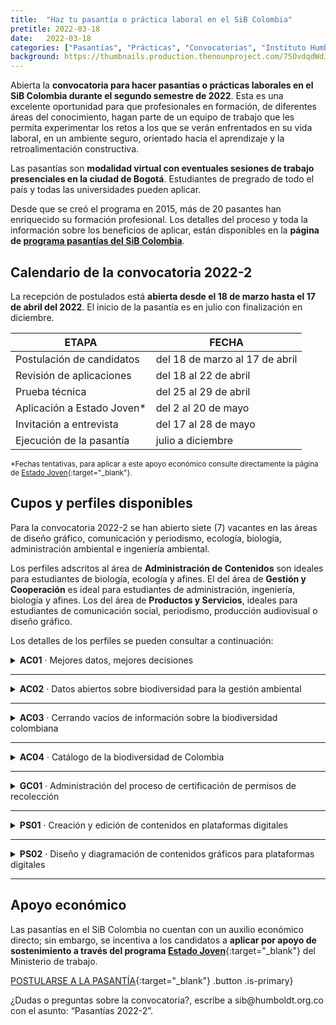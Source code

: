 ```yaml
---
title:  "Haz tu pasantía o práctica laboral en el SiB Colombia"
pretitle: 2022-03-18
date:   2022-03-18
categories: ["Pasantías", "Prácticas", "Convocatorias", "Instituto Humboldt", "Estado Joven", "2022"]
background: https://thumbnails.production.thenounproject.com/75OvdqdWdJgXAESAtjUhqiSfZ1M=/fit-in/1000x1000/photos.production.thenounproject.com/photos/527BCD7C-61CD-4CE5-8594-6F50D4114137.jpg
---
```


Abierta la **convocatoria para hacer pasantías o prácticas laborales en el SiB Colombia durante el segundo semestre de 2022**. Esta es una excelente oportunidad para que profesionales en formación, de diferentes áreas del conocimiento, hagan parte de un equipo de trabajo que les permita experimentar los retos a los que se verán enfrentados en su vida laboral, en un ambiente seguro, orientado hacia el aprendizaje y la retroalimentación constructiva. 

Las pasantías son **modalidad virtual con eventuales sesiones de trabajo presenciales en la ciudad de Bogotá**. Estudiantes de pregrado de todo el país y todas las universidades pueden aplicar.

Desde que se creó el programa en 2015, más de 20 pasantes han enriquecido su formación profesional. Los detalles del proceso y toda la información sobre los beneficios de aplicar, están disponibles en la **página de [programa pasantías del SiB Colombia](https://biodiversidad.co/comunidad/formacion/programa-pasantias)**.


## Calendario de la convocatoria 2022-2

La recepción de postulados está **abierta desde el 18 de marzo hasta el 17 de abril del 2022**. El inicio de la pasantía es en julio con finalización en diciembre.

| ETAPA                       | FECHA                          |
|-----------------------------|--------------------------------|
| Postulación de candidatos   | del 18 de marzo al 17 de abril |
| Revisión de aplicaciones    | del 18 al 22 de abril          |
| Prueba técnica              | del 25 al 29 de abril          |
| Aplicación a Estado Joven*  | del 2 al 20 de mayo            |
| Invitación a entrevista     | del 17 al 28 de mayo           |
| Ejecución de la pasantía    | julio a diciembre              |

<sub>*Fechas tentativas, para aplicar a este apoyo económico consulte directamente la página de [Estado Joven](https://www.mintrabajo.gov.co/empleo-y-pensiones/movilidad-y-formacion/estado-joven){:target="_blank"}.</sub>

## Cupos y perfiles disponibles

Para la convocatoria 2022-2 se han abierto siete (7) vacantes en las áreas de diseño gráfico, comunicación y periodismo, ecología, biología, administración ambiental e ingeniería ambiental.

Los perfiles adscritos al área de **Administración de Contenidos** son ideales para estudiantes de biología, ecología y afines. El del área de **Gestión y Cooperación** es ideal para estudiantes de administración, ingeniería, biología y afines. Los del área de **Productos y Servicios**, ideales para estudiantes de comunicación social, periodismo, producción audiovisual o diseño gráfico.

Los detalles de los perfiles se pueden consultar a continuación:

<details>
<summary><b>AC01</b> · Mejores datos, mejores decisiones</summary>
<article class="message">
<div class="message-body">
<p>Esta pasantía se enmarca en la <strong>Informática de la Biodiversidad</strong>. Los/las pasantes deben realizar una <strong>revisión retrospectiva de calidad de los datos sobre biodiversidad</strong> que son publicados a través del SiB Colombia. Esto con el objetivo de llevar a cabo una serie de actualizaciones y ajustes que aumenten el potencial del uso de los datos, lo que permitirá que puedan ser aprovechados en procesos de investigación, educación y la toma de decisiones.</p>
<ul>
<li><strong>Carreras</strong>: biología, ecología y afines.</li>
<li><strong>Habilidades</strong>: uso de herramientas informáticas y de programación (Excel, R, Python, entre otros).</li>
<li><strong>Idiomas</strong>: español, manejo básico o intermedio de inglés.</li>
</ul>
<p><strong>Actividades</strong>:</p>
<ul>
<li>Administración e integración de los datos y la información sobre biodiversidad a través de diversas herramientas de publicación en línea.</li>
<li>Implementación de herramientas informáticas para validar, limpiar y mejorar la calidad de los datos sobre biodiversidad.</li>
<li>Participación en los procesos de publicación y acceso libre de los datos e información sobre biodiversidad.</li>
</ul>
</div>
</article>
</details>
 
 
___
 
<details>
<summary><B>AC02</B> · Datos abiertos sobre biodiversidad para la gestión ambiental</summary><br>
<article class="message">
<div class="message-body">
<p>
Esta pasantía se enmarca en la normativa ambiental del país que regula la <a href="https://storymaps.arcgis.com/stories/431f0c39b31541ab85f9ee6395d2ebf6" target="_blank">recolección</a> de especímenes (Decretos 1376 y 3016 de 2013, hoy compilados en el <a href="https://www.funcionpublica.gov.co/eva/gestornormativo/norma.php?i=78153" target="_blank">Decreto 1076 de 2015</a>). Busca <strong>facilitar la transformación de los datos sobre biodiversidad,</strong> generados bajo esta normativa, en herramientas para el conocimiento, más allá de las obligaciones legales. Así mismo, que le permita a los publicadores obtener el crédito académico y los demás beneficios asociados a la publicación a través del SiB Colombia.</p>
<ul>
<li><strong>Carreras</strong>: biología, ingeniería ambiental y afines.</li>
<li><strong>Habilidades</strong>: uso de herramientas informáticas y de programación (Excel, R, Python, entre otros), buena redacción, conocimientos sobre gestión ambiental y creatividad para la resolución de problemas.</li>
<li><strong>Idiomas:</strong> español, manejo básico o intermedio de inglés.</li>
</ul>
<p><strong>Actividades</strong>:</p>
<ul>
<li>Administración e integración de los datos y la información sobre biodiversidad, asociados a permisos de recolección, para facilitar el cumplimiento de la normatividad ambiental.</li>
<li>Generación de inventarios de los datos asociados a los permisos de recolección usando el lenguaje de programación Python.</li>
<li>Implementación de herramientas informáticas para validar, limpiar y mejorar la calidad de los datos sobre biodiversidad.</li>
<li>Migración de datos sobre biodiversidad asociados a la normativa para mejorar su visibilidad y potencial de uso.</li>
</ul>	
</div>
</article>
</details>
 
___
 
<details>
<summary><B>AC03</B> · Cerrando vacíos de información sobre la biodiversidad colombiana</summary><br>
<article class="message">
<div class="message-body">
<p>Esta pasantía busca <strong>apoyar la publicación libre y gratuita </strong>de datos sobre grupos biológicos, zonas geográficas o temáticas <strong>para los cuales existe muy poca o ningún tipo de información</strong>. Para cada convocatoria se identifica un aliado estratégico dispuesto a trabajar sobre sus datos para asegurar que estos sean publicados con la mejor calidad posible.</p>
<p>A la fecha se ha trabajado junto con la <a href="https://www.gbif.org/dataset/9f99a46b-d812-45a2-b51a-3f48f65357b5" target="_blank">Pontificia Universidad Javeriana</a>, facilitando la publicación de datos sobre colecciones biológicas de Microorganismos, y con el <a href="https://obis.org/node/d2f71b1b-9138-4aba-ad8f-8327ac3d041e" target="_blank">INVEMAR</a> (Instituto de Investigaciones Marinas y Costeras José Benito Vives de Andréis), para la publicación de datos marino-costeros.</p>
<ul>
<li><strong>Carreras</strong>: biología, ecología y afines.</li>
<li><strong>Habilidades</strong>: uso de herramientas informáticas y de programación (Excel, R, Python, entre otros), buena redacción, conocimientos sobre la gestión ambiental, creatividad para la resolución de problemas.</li>
<li><strong>Idiomas</strong>: español, manejo básico o intermedio de inglés.</li>
</ul>
<p><strong>Actividades</strong>:</p>
<ul>
<li>Generación de perfiles para la publicación de un tipo de datos o fuente específica.</li>
<li>Administración e integración de los datos y la información sobre biodiversidad a través de diversas herramientas de publicación en línea.</li>
<li>Implementación de herramientas informáticas para validar, limpiar y mejorar la calidad de los datos sobre biodiversidad.</li>
<li>Participación en los procesos de publicación y acceso libre a datos e información sobre biodiversidad.</li>
</ul>	
</div>
</article>
</details>
 
___
 
<details>
<summary><B>AC04</B> · Catálogo de la biodiversidad de Colombia</summary><br>
<article class="message">
<div class="message-body">
<p>Esta pasantía busca <strong>robustecer el <a href="https://catalogo.biodiversidad.co/" target="_blank">Catálogo de la Biodiversidad de Colombia</a></strong>, mediante la curación constante de contenidos y el enriquecimiento de información sobre nuevas especies.</p>
<p>El catálogo ofrece información detallada sobre las especies que habitan el país, es un recurso de consulta para estudiantes y profesores en colegios y universidades.</p>
<ul>
<li><strong>Carreras</strong>: biología, ecología, ingeniería forestal, y afines.</li>
<li><strong>Habilidades</strong>: buena redacción, comprensión lectora, recopilación bibliográfica, uso de gestores bibliográficos.</li>
<li><strong>Idiomas</strong>: español manejo básico o intermedio de inglés.</li>
</ul>
<p><strong>Actividades</strong>:</p>
<ul>
<li>Administración de los contenidos del catálogo de la biodiversidad de Colombia.</li>
<li>Curatoría y mejora de las fichas existentes.</li>
<li>Generación de nuevas fichas sobre temáticas o grupos con vacíos de información.</li>
<li>Generación de nuevas fichas de interés y de autoría del pasante.</li>
</ul>	
</div>
</article>
</details>
 
___
 
<details>
<summary><B>GC01</B> · Administración del proceso de certificación de permisos de recolección</summary><br>
<article class="message">
<div class="message-body">
<p>Esta pasantía se enmarca en la normativa ambiental del país que regula la <a href="https://storymaps.arcgis.com/stories/431f0c39b31541ab85f9ee6395d2ebf6" target="_blank">recolección</a> de especímenes (Decretos 1376 y 3016 de 2013, hoy compilados en el <a href="https://www.funcionpublica.gov.co/eva/gestornormativo/norma.php?i=78153" target="">Decreto 1076 de 2015</a>). Busca <strong>apoyar a los titulares de permisos de recolección</strong> en el proceso de reporte de datos al SiB Colombia y en el uso de la plataforma de generación de certificados CR-SiB.</p>
<ul>
<li><strong>Carreras</strong>: administración ambiental, ingeniería ambiental, biología, ecología y afines.</li>
<li><strong>Habilidades</strong>: buena capacidad de relacionamiento y comunicación interpersonal, buena comunicación oral y escrita, empatía, gestión y resolución de problemas.</li>
<li><strong>Idiomas</strong>: español, manejo básico o intermedio de inglés.</li>
</ul>
<p><strong>Actividades</strong>:</p>
<ul>
<li>Acompañamiento y orientación a los usuarios de la plataforma CR-SiB.</li>
<li>Documentación y solución de preguntas frecuentes sobre procedimiento asociado a CR-SiB.</li>
<li>Documentación del proceso de generación de certificados.</li>
</ul>	
</div>
</article>
</details>
 
___
 
<details>
<summary><B>PS01</B> · Creación y edición de contenidos en plataformas digitales</summary><br>
<article class="message">
<div class="message-body">
<p>Esta pasantía apoya la publicación, acceso y uso de datos abiertos sobre biodiversidad mediante la <strong>elaboración de contenidos escritos o audiovisuales</strong> para la comunicación y amplificación de estas acciones. Así mismo, el diseño e implementación de estrategias que mejoren la divulgación de las actividades del SiB Colombia.</p>
<ul>
<li><strong>Carreras</strong>: periodismo, literatura, comunicación social, comunicación o producción audiovisual y afines.</li>
<li><strong>Habilidades</strong>: buena redacción, capacidad investigativa, creatividad, manejo de la <em>suite</em> Adobe, conocimiento sobre redes sociales.</li>
<li><strong>Idiomas:</strong> español, manejo básico o intermedio de inglés.</li>
</ul>
<p><strong>Actividades</strong>:</p>
<ul>
<li>Creación, edición y optimización de contenidos y piezas de divulgación.</li>
<li>Gestión de redes sociales.</li>
<li>Creación de material fotográfico y/o audiovisual.</li>
</ul>	
</div>
</article>
</details>
 
___
 
<details>
<summary><B>PS02</B> · Diseño y diagramación de contenidos gráficos para plataformas digitales</summary><br>
<article class="message">
<div class="message-body">
<p>Esta pasantía apoya la publicación, acceso y uso de datos abiertos sobre biodiversidad mediante la <strong>creación de piezas gráficas o de comunicación visual</strong> para la comunicación y amplificación de estas acciones y la divulgación de las actividades del SiB Colombia.</p>
<ul>
<li><strong>Carreras</strong>: diseño gráfico, diseño Industrial, diseño interactivo, artes visuales y afines.</li>
<li><strong>Habilidades</strong>: creatividad, diseño gráfico y diagramación, teoría del color, manejo la <em>suite</em> Adobe.</li>
<li><strong>Idiomas</strong>: español, manejo básico o intermedio de inglés.</li>
</ul>
<p><strong>Actividades</strong>:</p>
<ul>
<li>Implementación de la identidad visual del SiB Colombia en la diagramación de documentos y piezas de comunicación.</li>
<li>Creación de piezas de comunicación visual para la divulgación de las actividades del SiB Colombia.</li>
<li>Diseño de contenidos que faciliten la visualización de datos e información sobre biodiversidad.</li>
</ul>	
</div>
</article>
</details>
 
___

## Apoyo económico

Las pasantías en el SiB Colombia no cuentan con un auxilio económico directo; sin embargo, se incentiva a los candidatos a **aplicar por apoyo de sostenimiento a través del programa [Estado Joven](https://www.mintrabajo.gov.co/empleo-y-pensiones/movilidad-y-formacion/estado-joven)**{:target="_blank"} del Ministerio de trabajo.

[POSTULARSE A LA PASANTÍA](https://docs.google.com/forms/d/e/1FAIpQLSfUbJzeCJm4lsHz50SVjsLv1hGChDbpiPw4TWl8ciZd4mQ12w/viewform){:target="_blank"} .button .is-primary}

<div class="notification">
¿Dudas o preguntas sobre la convocatoria?, escribe a sib@humboldt.org.co con el asunto: “Pasantías 2022-2”.
</div>
